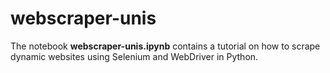 # webscraper-unis
The notebook **webscraper-unis.ipynb** contains a tutorial on how to scrape dynamic websites using Selenium and WebDriver in Python.
